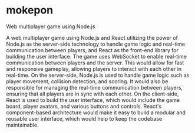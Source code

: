 # mokepon
Web multiplayer game using Node.js

A web multiplayer game using Node.js and React utilizing the power of Node.js as the server-side technology to handle game logic and real-time communication between players, and React as the front-end library for building the user interface. The game uses WebSocket to enable real-time communication between players and the server. This would allow for fast and responsive gameplay, allowing players to interact with each other in real-time. On the server-side, Node.js is used to handle game logic such as player movement, collision detection, and scoring. It would also be responsible for managing the real-time communication between players, ensuring that all players are in sync with each other. On the client-side, React is used to build the user interface, which would include the game board, player avatars, and various buttons and controls. React's component-based architecture would make it easy to build a modular and reusable user interface, which would help to keep the codebase maintainable.
